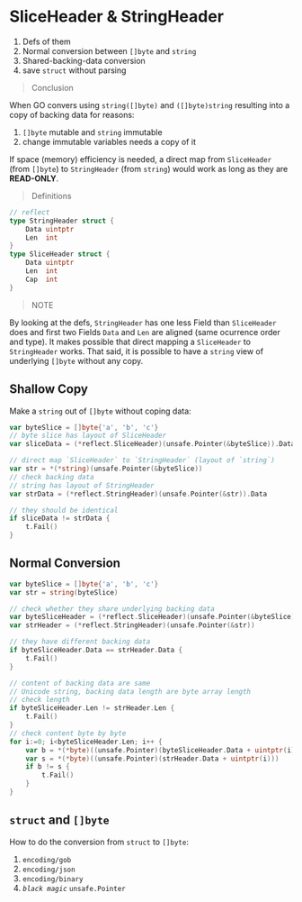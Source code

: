 # SliceHeader & StringHeader
1. Defs of them
1. Normal conversion between `[]byte` and `string`
1. Shared-backing-data conversion
1. save `struct` without parsing

>Conclusion  

When GO convers using `string([]byte)` and `([]byte)string` resulting into a copy of backing data for reasons:
1. `[]byte` mutable and `string` immutable
1. change immutable variables needs a copy of it

If space (memory) efficiency is needed, a direct map from `SliceHeader` (from `[]byte`) to `StringHeader` (from `string`) would work as long as they are **READ-ONLY**.

>Definitions  
```go
// reflect
type StringHeader struct {
    Data uintptr
    Len  int
}
type SliceHeader struct {
    Data uintptr
    Len  int
    Cap  int
}
```
>NOTE  

By looking at the defs, `StringHeader` has one less Field than `SliceHeader` does and first two Fields `Data` and `Len` are aligned (same ocurrence order and type). It makes possible that direct mapping a `SliceHeader` to `StringHeader` works. That said, it is possible to have a `string` view of underlying `[]byte` without any copy.


## Shallow Copy

Make a `string` out of `[]byte` without coping data:
```go
var byteSlice = []byte{'a', 'b', 'c'}
// byte slice has layout of SliceHeader
var sliceData = (*reflect.SliceHeader)(unsafe.Pointer(&byteSlice)).Data

// direct map `SliceHeader` to `StringHeader` (layout of `string`)
var str = *(*string)(unsafe.Pointer(&byteSlice))
// check backing data
// string has layout of StringHeader
var strData = (*reflect.StringHeader)(unsafe.Pointer(&str)).Data

// they should be identical
if sliceData != strData {
    t.Fail()
}
```

## Normal Conversion
```go
var byteSlice = []byte{'a', 'b', 'c'}
var str = string(byteSlice)

// check whether they share underlying backing data
var byteSliceHeader = (*reflect.SliceHeader)(unsafe.Pointer(&byteSlice))
var strHeader = (*reflect.StringHeader)(unsafe.Pointer(&str))

// they have different backing data
if byteSliceHeader.Data == strHeader.Data {
    t.Fail()
}

// content of backing data are same
// Unicode string, backing data length are byte array length
// check length
if byteSliceHeader.Len != strHeader.Len {
    t.Fail()
}
// check content byte by byte
for i:=0; i<byteSliceHeader.Len; i++ {
    var b = *(*byte)((unsafe.Pointer)(byteSliceHeader.Data + uintptr(i)))
    var s = *(*byte)((unsafe.Pointer)(strHeader.Data + uintptr(i)))
    if b != s {
        t.Fail()
    }
}

```

## `struct` and `[]byte`
How to do the conversion from `struct` to `[]byte`:
1. `encoding/gob`
1. `encoding/json`
1. `encoding/binary`
1. *`black magic`* `unsafe.Pointer`
